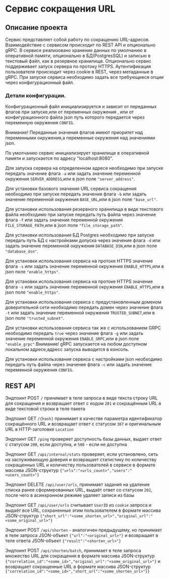 # Сервис сокращения URL
## Описание проекта

Сервис представляет собой работу по сокращению URL-адресов. Взаимодействие с сервисом происходит по REST API и
опционально gRPC. В сервисе реализовано хранение данных по умолчанию в оперативной памяти,
опционально в БД(PostgresSQL) и записью в текстовый файл, как в резервное хранилище.
Опционально сервис поддерживает запуск сервера по протоку HTTPS.
Аутентификация пользователя происходит через cookie в REST, через метаданные в gRPC.
При запуске сервиса необходимо задать все требующиеся опции через конфигурационный файл.

### Детали конфигурации.
Конфигурационный файл инициализируется и зависит от переданных флагов при запуске,или от переменных окружения
, или от конфигурационного файла json путь которого передается через переменную окружения `CONFIG`.

Внимание! Переданные значения флагов имеют приоритет над переменными окружения,а переменные окружения над значениями json.

По умолчанию сервис инициализирует хранилище в оперативной памяти и запускается по адресу 
"localhost:8080".

Для запуска сервера на определенном адресе необходимо при запуске передать значение флага `-a` или
задать значение переменной окружения `SERVER_ADDRESS`,или в json поле `"server_address"`.

Для установки базового значения URL сервиса сокращения необходимо при запуске передать значение флага `-b` или
задать значение переменной окружения `BASE_URL`,или в json поле `"base_url"`.

Для установки использования резервного хранилища в виде текстового файла необходимо при запуске передать путь файла через
значение флага `-f` или
задать значение переменной окружения `FILE_STORAGE_PATH`,или в json поле `"file_storage_path"`.

Для установки использования БД Postgres необходимо при запуске передать путь БД с настройками допуска через
значение флага `-d` или
задать значение переменной окружения `DATABASE_DSN`,или в json поле `"database_dsn"`.

Для установки использования сервиса на протоке HTTPS
значение флага `-s` или
задать значение переменной окружения `ENABLE_HTTPS`,или в json поле `"enable_https"`.

Для установки использования сервиса на протоке HTTPS
значение флага `-s` или
задать значение переменной окружения `ENABLE_HTTPS`,или в json поле `"enable_https"`.

Для установки использования сервиса c предустановленным доменом доверительной сети необходимо передать домен через
значение флага `-t` или
задать значение переменной окружения `TRUSTED_SUBNET`,или в json поле `"trusted_subnet"`.

Для установки использования сервиса так же с использованием GRPC необходимо передать `true` через значение флага `-g` или
задать значение переменной окружения `ENABLE_GRPC`,или в json поле `"enable_grpc"`.Внимание! gRPC запускается на любом доступном локальном адресе,адресс запуска выводится в консоль.

Для установки использования сервиса c настройками json необходимо передать путь файла через
значение флага `-с` или
задать значение переменной окружения `CONFIG`.

## REST API

Эндпоинт POST `/` принимает в теле запроса в виде текста строку URL для сокращения и
возвращает ответ с кодом `201` и сокращённым URL в виде текстовой строки в теле пакета

Эндпоинт GET `/{hash}` принимает в качестве параметра идентификатор сокращённого URL и
возвращает ответ с статусом `307` и оригинальным URL в HTTP-заголовке `Location`


Эндпоинт GET `/ping` проверяет доступность базы данных, выдает ответ с статусом `200`,
если доступна, и `500` - если не доступна

Эндпоинт GET `/api/internal/stats` проверяет, если установлено, сеть на заслуживающую доверия и возвращает статистику
по количеству сокращенных URL и количеству пользователей в сервисе
в формате массива JSON-структур `{"urls":"<urls_count>","users":"<users_count>"}`

Эндпоинт DELETE `/api/user/urls`, принимает задания на удаление списка ранее сформированных URL,
выдаёт ответ со статусом `202`, после чего в асинхронном режиме удаляет записи из базы

Эндпоинт GET `/api/user/urls` считывает `UserID` из `cookie` запроса и выдаёт все URL, сохраненные этим пользователем
в формате массива JSON-структур `{"short_url":"<some_shorten_url>","original_url":"<some_original_url>"}`

Эндпоинт POST `/api/shorten` - аналогичен предыдущему, но принимает в теле запроса JSON-объект `{"url":"<original_url>"}`
и возвращает в теле ответа JSON-объект `{"result":"<shorten_url>"}`

Эндпоинт POST `/api/shorten/batch`, принимает в теле запроса множество URL для сокращения
в формате массива JSON-структур `{"correlation_id":"<some_id>","original_url":"<some_original_url>"}` и
возвращает сокращенные URL в формате массива JSON-структур `{"correlation_id":"<some_id>","short_url":"<some_shorten_url>"}}`


